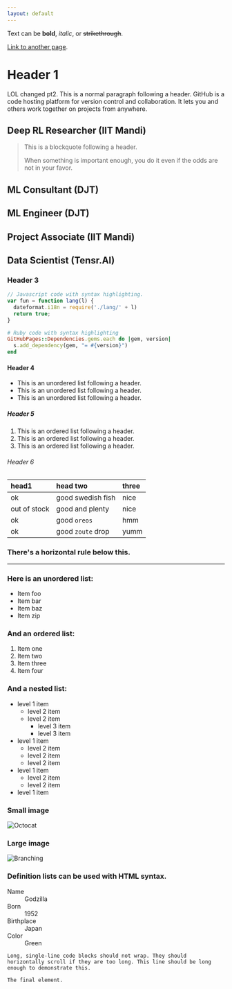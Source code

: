 ```yaml
---
layout: default
---
```


Text can be **bold**, _italic_, or ~~strikethrough~~.

[Link to another page](./another-page.html).

<!-- There should be whitespace between paragraphs.

Hi, My name is Ankita Joshi. I love to work on problems in Deep Learning, and Reinforcement Learning. Currently I am working at IIT Mandi MANAS Lab under Dr. Aditya Nigam. 

During a free headspace, I like to dabble into many activitites like doodle in my sketchbook, dance my heart out, talk on philosophical ideas, or binge a TV series.

There should be whitespace between paragraphs. We recommend including a README, or a file with information about your project. -->

# Header 1

LOL changed pt2. This is a normal paragraph following a header. GitHub is a code hosting platform for version control and collaboration. It lets you and others work together on projects from anywhere.

## Deep RL Researcher (IIT Mandi)

> This is a blockquote following a header.
>
> When something is important enough, you do it even if the odds are not in your favor.

## ML Consultant (DJT)

## ML Engineer (DJT) 

## Project Associate (IIT Mandi)

## Data Scientist (Tensr.AI) 


### Header 3

```js
// Javascript code with syntax highlighting.
var fun = function lang(l) {
  dateformat.i18n = require('./lang/' + l)
  return true;
}
```

```ruby
# Ruby code with syntax highlighting
GitHubPages::Dependencies.gems.each do |gem, version|
  s.add_dependency(gem, "= #{version}")
end
```

#### Header 4

*   This is an unordered list following a header.
*   This is an unordered list following a header.
*   This is an unordered list following a header.

##### Header 5

1.  This is an ordered list following a header.
2.  This is an ordered list following a header.
3.  This is an ordered list following a header.

###### Header 6

| head1        | head two          | three |
|:-------------|:------------------|:------|
| ok           | good swedish fish | nice  |
| out of stock | good and plenty   | nice  |
| ok           | good `oreos`      | hmm   |
| ok           | good `zoute` drop | yumm  |

### There's a horizontal rule below this.

* * *

### Here is an unordered list:

*   Item foo
*   Item bar
*   Item baz
*   Item zip

### And an ordered list:

1.  Item one
1.  Item two
1.  Item three
1.  Item four

### And a nested list:

- level 1 item
  - level 2 item
  - level 2 item
    - level 3 item
    - level 3 item
- level 1 item
  - level 2 item
  - level 2 item
  - level 2 item
- level 1 item
  - level 2 item
  - level 2 item
- level 1 item

### Small image

![Octocat](https://github.githubassets.com/images/icons/emoji/octocat.png)

### Large image

![Branching](https://guides.github.com/activities/hello-world/branching.png)


### Definition lists can be used with HTML syntax.

<dl>
<dt>Name</dt>
<dd>Godzilla</dd>
<dt>Born</dt>
<dd>1952</dd>
<dt>Birthplace</dt>
<dd>Japan</dd>
<dt>Color</dt>
<dd>Green</dd>
</dl>

```
Long, single-line code blocks should not wrap. They should horizontally scroll if they are too long. This line should be long enough to demonstrate this.
```

```
The final element.
```

